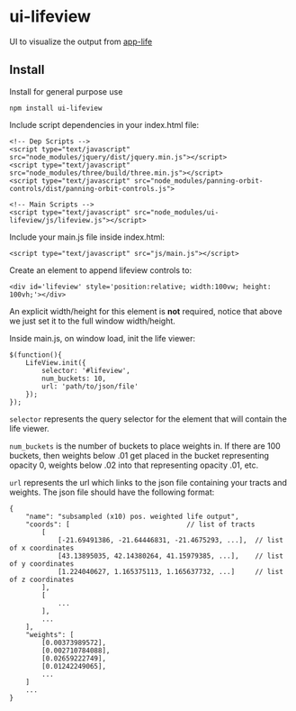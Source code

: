 # ui-lifeview

UI to visualize the output from [app-life](https://github.com/brain-life/app-life)

## Install

Install for general purpose use

```
npm install ui-lifeview
```

Include script dependencies in your index.html file:

```
<!-- Dep Scripts -->
<script type="text/javascript" src="node_modules/jquery/dist/jquery.min.js"></script>
<script type="text/javascript" src="node_modules/three/build/three.min.js"></script>
<script type="text/javascript" src="node_modules/panning-orbit-controls/dist/panning-orbit-controls.js">

<!-- Main Scripts -->
<script type="text/javascript" src="node_modules/ui-lifeview/js/lifeview.js"></script>
```

Include your main.js file inside index.html:

`<script type="text/javascript" src="js/main.js"></script>`

Create an element to append lifeview controls to:

`<div id='lifeview' style='position:relative; width:100vw; height: 100vh;'></div>`

An explicit width/height for this element is **not** required, notice that above we just set it to the full window width/height.

Inside main.js, on window load, init the life viewer:

```
$(function(){
    LifeView.init({
        selector: '#lifeview',
        num_buckets: 10,
        url: 'path/to/json/file'
    });
});
```

`selector` represents the query selector for the element that will contain the life viewer.

`num_buckets` is the number of buckets to place weights in. If there are 100 buckets, then weights below .01 get placed in the bucket representing opacity 0, weights below .02 into that representing opacity .01, etc.

`url` represents the url which links to the json file containing your tracts and weights. The json file should have the following format:

```
{
    "name": "subsampled (x10) pos. weighted life output",
    "coords": [                             // list of tracts
        [
            [-21.69491386, -21.64446831, -21.4675293, ...],  // list of x coordinates
            [43.13895035, 42.14380264, 41.15979385, ...],    // list of y coordinates
            [1.224040627, 1.165375113, 1.165637732, ...]     // list of z coordinates
        ],
        [
            ...
        ],
        ...
    ],
    "weights": [
        [0.00373989572],
        [0.002710784088],
        [0.02659222749],
        [0.01242249065],
        ...
    ]
    ...
}
```
